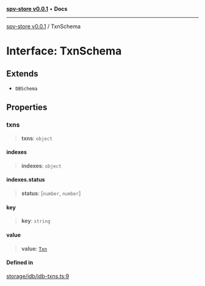 [**spv-store v0.0.1**](../README.md) • **Docs**

***

[spv-store v0.0.1](../globals.md) / TxnSchema

# Interface: TxnSchema

## Extends

- `DBSchema`

## Properties

### txns

> **txns**: `object`

#### indexes

> **indexes**: `object`

#### indexes.status

> **status**: [`number`, `number`]

#### key

> **key**: `string`

#### value

> **value**: [`Txn`](Txn.md)

#### Defined in

[storage/idb/idb-txns.ts:9](https://github.com/shruggr/ts-casemod-spv/blob/e76938ede3d1388f9d1a1c2ddcbe0c172bd9233b/src/storage/idb/idb-txns.ts#L9)
